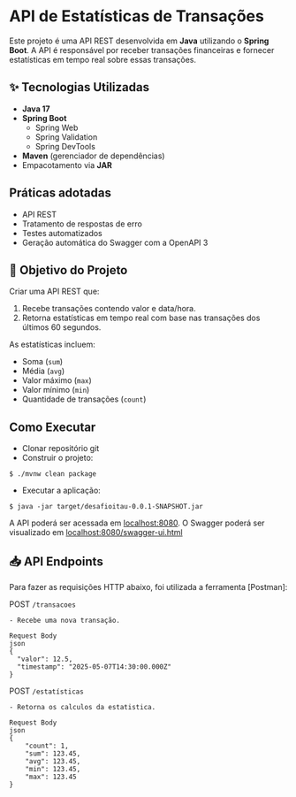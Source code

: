 # API de Estatísticas de Transações

Este projeto é uma API REST desenvolvida em **Java** utilizando o **Spring Boot**. A API é responsável por receber transações financeiras e fornecer estatísticas em tempo real sobre essas transações.

## ✨ Tecnologias Utilizadas

- **Java 17**
- **Spring Boot**
  - Spring Web
  - Spring Validation
  - Spring DevTools
- **Maven** (gerenciador de dependências)
- Empacotamento via **JAR**

## Práticas adotadas

- API REST
- Tratamento de respostas de erro
- Testes automatizados 
- Geração automática do Swagger com a OpenAPI 3

## 📌 Objetivo do Projeto

Criar uma API REST que:

1. Recebe transações contendo valor e data/hora.
2. Retorna estatísticas em tempo real com base nas transações dos últimos 60 segundos.

As estatísticas incluem:

- Soma (`sum`)
- Média (`avg`)
- Valor máximo (`max`)
- Valor mínimo (`min`)
- Quantidade de transações (`count`)

## Como Executar

- Clonar repositório git
- Construir o projeto:
```
$ ./mvnw clean package
```
- Executar a aplicação:
```
$ java -jar target/desafioitau-0.0.1-SNAPSHOT.jar
```

A API poderá ser acessada em [localhost:8080](http://localhost:8080).
O Swagger poderá ser visualizado em [localhost:8080/swagger-ui.html](http://localhost:8080/swagger-ui.html)

## 📥 API Endpoints

Para fazer as requisições HTTP abaixo, foi utilizada a ferramenta [Postman]:

POST `/transacoes`
```
- Recebe uma nova transação.

Request Body
json
{
  "valor": 12.5,
  "timestamp": "2025-05-07T14:30:00.000Z"
}
```
POST `/estatísticas`
```
- Retorna os calculos da estatistica.

Request Body
json
{
    "count": 1,
    "sum": 123.45,
    "avg": 123.45,
    "min": 123.45,
    "max": 123.45
}
```